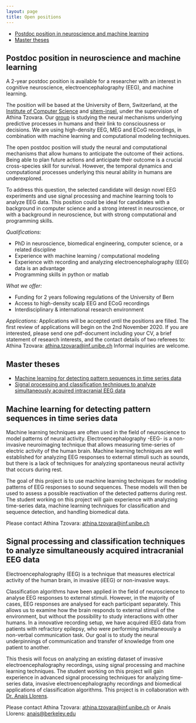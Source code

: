 ```yaml
---
layout: page
title: Open positions
---
```


* [Postdoc position in neuroscience and machine learning](#postdoc-position-in-neuroscience-and-machine-learning)
* [Master theses](#master-theses)

## Postdoc position in neuroscience and machine learning

A 2-year postdoc position is available for a researcher with an interest in cognitive neuroscience, electroencephalography (EEG), and machine learning. 

The position will be based at the University of Bern, Switzerland, at the [Institute of Computer Science](https://www.inf.unibe.ch/index_eng.html) and [sitem-insel](https://sitem-insel.ch/en), under the supervision of Athina Tzovara. Our [group](https://www.inf.unibe.ch/about_us/team/cognitive_computational_neuroscience_ccn/index_eng.html) is studying the neural mechanisms underlying predictive processes in humans and their link to consciousness or decisions. We are using high-density EEG, MEG and ECoG recordings, in combination with machine learning and computational modeling techniques.

The open postdoc position will study the neural and computational mechanisms that allow humans to anticipate the outcome of their actions. Being able to plan future actions and anticipate their outcome is a crucial cross-species skill for survival. However, the temporal dynamics and computational processes underlying this neural ability in humans are underexplored.

To address this question, the selected candidate will design novel EEG experiments and use signal processing and machine learning tools to analyze EEG data. This position could be ideal for candidates with a background in computer science and a strong interest in neuroscience, or with a background in neuroscience, but with strong computational and programming skills.

*Qualifications:*

-	PhD in neuroscience, biomedical engineering, computer science, or a related discipline
-	Experience with machine learning / computational modeling
-	Experience with recording and analyzing electroencephalography (EEG) data is an advantage
-	Programming skills in python or matlab

*What we offer:*

-	Funding for 2 years following regulations of the University of Bern
-	Access to high-density scalp EEG and ECoG recordings
-	Interdisciplinary & international research environment

*Applications:*
Applications will be accepted until the positions are filled. The first review of applications will begin on the 2nd November 2020. If you are interested, please send one pdf-document including your CV, a brief statement of research interests, and the contact details of two referees to:  
Athina Tzovara: athina.tzovara@inf.unibe.ch
Informal inquiries are welcome.



## Master theses

* [Machine learning for detecting pattern sequences in time series data](#machine-learning-for-detecting-pattern-sequences-in-time-series-data)
* [Signal processing and classification techniques to analyze simultaneously acquired intracranial EEG data](#signal-processing-and-classification-techniques-to-analyze-simultaneously-acquired-intracranial-eeg-data)

## Machine learning for detecting pattern sequences in time series data

Machine learning techniques are often used in the field of neuroscience to model patterns of neural activity. Electroencephalography -EEG- is a non-invasive neuroimaging technique that allows measuring time-series of electric activity of the human brain. Machine learning techniques are well established for analyzing EEG responses to external stimuli such as sounds, but there is a lack of techniques for analyzing spontaneous neural activity that occurs during rest.

The goal of this project is to use machine learning techniques for modeling patterns of EEG responses to sound sequences. These models will then be used to assess a possible reactivation of the detected patterns during rest. The student working on this project will gain experience with analyzing time-series data, machine learning techniques for classification and sequence detection, and handling biomedical data.

Please contact Athina Tzovara: athina.tzovara@inf.unibe.ch

## Signal processing and classification techniques to analyze simultaneously acquired intracranial EEG data

Electroencephalography (EEG) is a technique that measures electrical activity of the human brain, in invasive (iEEG) or non-invasive ways.

Classification algorithms have been applied in the field of neuroscience to analyse EEG responses to external stimuli. However, in the majority of cases, EEG responses are analysed for each participant separately. This allows us to examine how the brain responds to external stimuli of the environment, but without the possibility to study interactions with other humans. In a innovative recording setup, we have acquired iEEG data from patients with refractory epilepsy, who were performing simultaneously a non-verbal communication task. Our goal is to study the neural underpinnings of communication and transfer of knowledge from one patient to another.

This thesis will focus on analyzing an existing dataset of invasive electroencephalography recordings, using signal processing and machine learning techniques. The student working on this project will gain experience in advanced signal processing techniques for analyzing time-series data, invasive electroencephalography recordings and biomedical applications of classification algorithms.
This project is in collaboration with [Dr. Anais Llorens](https://knightlab.neuro.berkeley.edu/post-docs/anais-llorens).

Please contact Athina Tzovara: athina.tzovara@inf.unibe.ch or Anais Llorens: anais@berkeley.edu  

